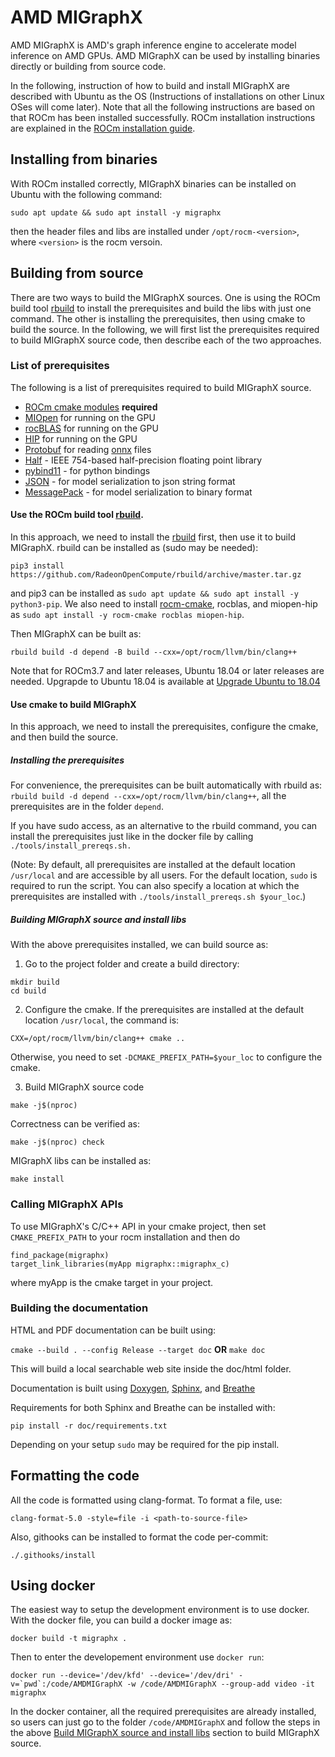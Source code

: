 # AMD MIGraphX

AMD MIGraphX is AMD's graph inference engine to accelerate model inference on AMD GPUs. AMD MIGraphX can be used by
installing binaries directly or building from source code.

In the following, instruction of how to build and install MIGraphX are described with Ubuntu as the OS
(Instructions of installations on other Linux OSes will come later). Note that all the following instructions are based 
on that ROCm has been installed successfully. ROCm installation instructions are explained in the [ROCm installation
guide](https://rocmdocs.amd.com/en/latest/Installation_Guide/Installation-Guide.html).

## Installing from binaries
With ROCm installed correctly, MIGraphX binaries can be installed on Ubuntu with the following command:
```
sudo apt update && sudo apt install -y migraphx
```
then the header files and libs are installed under `/opt/rocm-<version>`, where `<version>` is the rocm versoin.

## Building from source

There are two ways to build the MIGraphX sources. One is using the ROCm build tool 
[rbuild](https://github.com/RadeonOpenCompute/rbuild) to install the prerequisites and
build the libs with just one command. The other is installing the prerequisites, then using 
cmake to build the source. In the following, we will first list the prerequisites required to 
build MIGraphX source code, then describe each of the two approaches.

### List of prerequisites
The following is a list of prerequisites required to build MIGraphX source. 

* [ROCm cmake modules](https://github.com/RadeonOpenCompute/rocm-cmake) **required**
* [MIOpen](https://github.com/ROCmSoftwarePlatform/MIOpen) for running on the GPU
* [rocBLAS](https://github.com/ROCmSoftwarePlatform/rocBLAS) for running on the GPU
* [HIP](https://github.com/ROCm-Developer-Tools/HIP) for running on the GPU
* [Protobuf](https://github.com/google/protobuf) for reading [onnx](https://github.com/onnx/onnx) files
* [Half](http://half.sourceforge.net/) - IEEE 754-based half-precision floating point library
* [pybind11](https://pybind11.readthedocs.io/en/stable/) - for python bindings
* [JSON](https://github.com/nlohmann/json) - for model serialization to json string format
* [MessagePack](https://msgpack.org/index.html) - for model serialization to binary format

#### Use the ROCm build tool [rbuild](https://github.com/RadeonOpenCompute/rbuild).

In this approach, we need to install the [rbuild](https://github.com/RadeonOpenCompute/rbuild) first, then use it to
build MIGraphX. rbuild can be installed as (sudo may be needed):
```
pip3 install https://github.com/RadeonOpenCompute/rbuild/archive/master.tar.gz
```
and pip3 can be installed as `sudo apt update && sudo apt install -y python3-pip`.
We also need to install [rocm-cmake](https://github.com/RadeonOpenCompute/rocm-cmake), rocblas, and miopen-hip as 
`sudo apt install -y rocm-cmake rocblas miopen-hip`.

Then MIGraphX can be built as:

```
rbuild build -d depend -B build --cxx=/opt/rocm/llvm/bin/clang++
```

Note that for ROCm3.7 and later releases, Ubuntu 18.04 or later releases are needed. 
Upgrapde to Ubuntu 18.04 is available at [Upgrade Ubuntu to 18.04](https://github.com/ROCmSoftwarePlatform/AMDMIGraphX/wiki/Upgrade-to-Ubuntu-18.04-for-ROCM3.7-or-later-releases)

#### Use cmake to build MIGraphX

In this approach, we need to install the prerequisites, configure the cmake, and then build the source.

##### Installing the prerequisites

For convenience, the prerequisites can be built automatically with rbuild as:
```rbuild build -d depend --cxx=/opt/rocm/llvm/bin/clang++```, all the prerequisites are in the 
folder `depend`. 

If you have sudo access, as an alternative to the rbuild command, you can install the prerequisites just 
like in the docker file by calling ```./tools/install_prereqs.sh.```

(Note: By default, all prerequisites are installed at the default location `/usr/local` 
and are accessible by all users. For the default location, `sudo` is required to run the script.
You can also specify a location at which the prerequisites are installed with `./tools/install_prereqs.sh $your_loc`.)

##### Building MIGraphX source and install libs

With the above prerequisites installed, we can build source as:

1) Go to the project folder and create a build directory:


```
mkdir build
cd build
```

2) Configure the cmake. If the prerequisites are installed at the default location `/usr/local`, the command is:

```
CXX=/opt/rocm/llvm/bin/clang++ cmake ..
```
Otherwise, you need to set `-DCMAKE_PREFIX_PATH=$your_loc` to configure the cmake. 

3) Build MIGraphX source code

```
make -j$(nproc)
```

Correctness can be verified as:

```
make -j$(nproc) check
```

MIGraphX libs can be installed as:

```
make install
```

### Calling MIGraphX APIs
To use MIGraphX's C/C++ API in your cmake project, then set `CMAKE_PREFIX_PATH` to your rocm installation and then do 
```
find_package(migraphx)
target_link_libraries(myApp migraphx::migraphx_c)
```
where myApp is the cmake target in your project.


### Building the documentation

HTML and PDF documentation can be built using:

`cmake --build . --config Release --target doc` **OR** `make doc`

This will build a local searchable web site inside the doc/html folder.

Documentation is built using [Doxygen](http://www.stack.nl/~dimitri/doxygen/download.html), [Sphinx](http://www.sphinx-doc.org/en/stable/index.html), and [Breathe](https://breathe.readthedocs.io/en/latest/)

Requirements for both Sphinx and Breathe can be installed with:

`pip install -r doc/requirements.txt`

Depending on your setup `sudo` may be required for the pip install.

## Formatting the code

All the code is formatted using clang-format. To format a file, use:

```
clang-format-5.0 -style=file -i <path-to-source-file>
```

Also, githooks can be installed to format the code per-commit:

```
./.githooks/install
```

## Using docker

The easiest way to setup the development environment is to use docker. With the docker file, you can build a docker image as:

    docker build -t migraphx .

Then to enter the developement environment use `docker run`:

    docker run --device='/dev/kfd' --device='/dev/dri' -v=`pwd`:/code/AMDMIGraphX -w /code/AMDMIGraphX --group-add video -it migraphx

In the docker container, all the required prerequisites are already installed, so users can just go to the folder 
`/code/AMDMIGraphX` and follow the steps in the above [Build MIGraphX source and install
libs](https://github.com/ROCmSoftwarePlatform/AMDMIGraphX/tree/refine_readme#building-migraphx-source-and-install-libs)
section to build MIGraphX source.

